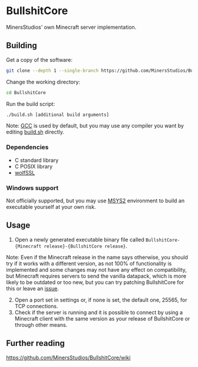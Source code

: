 # BullshitCore

MinersStudios' own Minecraft server implementation.

## Building

Get a copy of the software:

```sh
git clone --depth 1 --single-branch https://github.com/MinersStudios/BullshitCore.git
```

Change the working directory:

```sh
cd BullshitCore
```

Run the build script:

```sh
./build.sh [additional build arguments]
```

Note: [GCC](https://gcc.gnu.org) is used by default, but you may use any
compiler you want by editing [build.sh](build.sh) directly.

### Dependencies

- C standard library
- C POSIX library
- [wolfSSL](https://www.wolfssl.com)

### Windows support

Not officially supported, but you may use [MSYS2](https://www.msys2.org)
environment to build an executable yourself at your own risk.

## Usage

1. Open a newly generated executable binary file called
`BullshitCore-{Minecraft release}-{BullshitCore release}`.

Note: Even if the Minecraft release in the name says otherwise, you should try if it works with a different version, as not 100% of functionality is implemented and some changes may not have any effect on compatibility, but Minecraft requires servers to send the vanilla datapack, which is more likely to be outdated or too new, but you can try patching BullshitCore for this or leave an [issue](https://github.com/MinersStudios/BullshitCore/issues).

2. Open a port set in settings or, if none is set, the default one, 25565, for
TCP connections.
3. Check if the server is running and it is possible to connect by using a
Minecraft client with the same version as your release of BullshitCore or
through other means.

## Further reading

https://github.com/MinersStudios/BullshitCore/wiki
